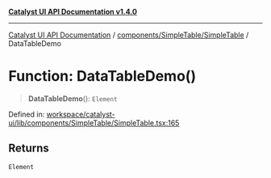 [**Catalyst UI API Documentation v1.4.0**](../../../../README.md)

---

[Catalyst UI API Documentation](../../../../README.md) / [components/SimpleTable/SimpleTable](../README.md) / DataTableDemo

# Function: DataTableDemo()

> **DataTableDemo**(): `Element`

Defined in: [workspace/catalyst-ui/lib/components/SimpleTable/SimpleTable.tsx:165](https://github.com/TheBranchDriftCatalyst/catalyst-ui/blob/main/lib/components/SimpleTable/SimpleTable.tsx#L165)

## Returns

`Element`
